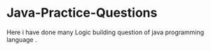 # Java-Practice-Questions
Here i have done many Logic building question of java programming language .
